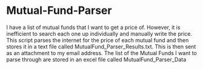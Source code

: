 # Mutual-Fund-Parser
I have a list of mutual funds that I want to get a price of. However, it is inefficient to search each one up individually and manually write the price. This script parses the internet for the price of each mutual fund and then stores it in a text file called MutualFund_Parser_Results.txt. This is then sent as an attachment to my email address.  The list of the Mutual Funds I want to parse through are stored in an excel file called MutualFund_Parser_Data
